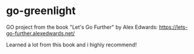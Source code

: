 # go-greenlight
GO project from the book "Let's Go Further" by Alex Edwards: https://lets-go-further.alexedwards.net/

Learned a lot from this book and i highly recommend!
